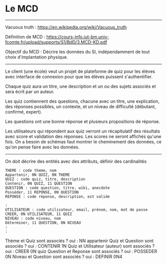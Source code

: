 # Le MCD

---

Vacuous truth : <https://en.wikipedia.org/wiki/Vacuous_truth>

Définition de MCD : <https://cours-info.iut-bm.univ-fcomte.fr/upload/supports/S1/BdD/3.MCD-KD.pdf>

Objectif du MCD : Décrire les données du SI, indépendamment de tout choix d'implantation physique.

---

Le client (une école) veut un projet de plateforme de quiz pour les élèves avec interface de connexion pour que les élèves puissent s'authentifier.

Chaque quiz aura un titre, une description et un ou des sujets associés et sera écrit par un auteur.

Les quiz contiennent des questions, chacune avec un titre, une explication, des réponses possibles, un contexte, et un niveau de difficulté (débutant, confirmé, expert).

Les questions ont une bonne réponse et plusieurs propositions de réponse.

Les utilisateurs qui répondent aux quiz verront un récapitulatif des résultats avec score et validation des réponses. Les scores ne seront affichés qu'une fois.
On a besoin de schémas faut montrer le cheminement des données, ce qu'on pense faire avec les données.

---

On doit décrire des entités avec des attributs, définir des cardinalités

```text
THEME : code theme, nom
Appartenir, 0N QUIZ, 0N THEME
QUIZ : code quiz, titre, description
Contenir, 0N QUIZ, 11 QUESTION
QUESTION : code question, titre, wiki, anecdote
Posséder, 11 REPONSE, 0N QUESTION
REPONSE : code réponse, description, est valide

:
UTILISATEUR : code utilisateur, email, prénom, nom, mot de passe
CREER, 0N UTILISATEUR, 11 QUIZ
NIVEAU : code niveau, nom
Déterminer, 11 QUESTION, 0N NIVEAU
:
:
```

Thème et Quiz sont associés ? oui : NN appartenir
Quiz et Question sont associés ? oui : CONTENIR 1N
Quiz et Utilisateur (auteur) sont associés ? oui : CREER 0N quiz
Question et Reponse sont associés ? oui : POSSEDER 0N
Niveau et Question sont associés ? oui : DEFINIR 0N4
